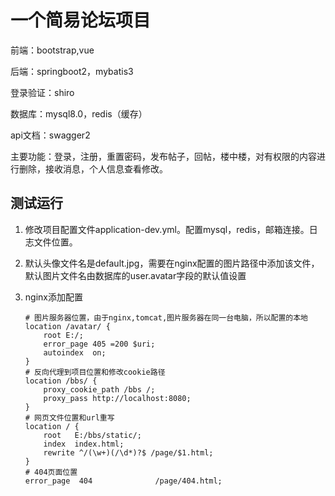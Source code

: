 # 一个简易论坛项目

前端：bootstrap,vue

后端：springboot2，mybatis3

登录验证：shiro

数据库：mysql8.0，redis（缓存）

api文档：swagger2

主要功能：登录，注册，重置密码，发布帖子，回帖，楼中楼，对有权限的内容进行删除，接收消息，个人信息查看修改。

## 测试运行

1. 修改项目配置文件application-dev.yml。配置mysql，redis，邮箱连接。日志文件位置。

2. 默认头像文件名是default.jpg，需要在nginx配置的图片路径中添加该文件，默认图片文件名由数据库的user.avatar字段的默认值设置

3. nginx添加配置

   ```
   # 图片服务器位置，由于nginx,tomcat,图片服务器在同一台电脑，所以配置的本地
   location /avatar/ {
       root E:/;
       error_page 405 =200 $uri;
       autoindex  on;
   }
   # 反向代理到项目位置和修改cookie路径
   location /bbs/ {
       proxy_cookie_path /bbs /;
       proxy_pass http://localhost:8080;
   }
   # 网页文件位置和url重写
   location / {
       root   E:/bbs/static/;
       index  index.html;
       rewrite ^/(\w+)(/\d*)?$ /page/$1.html;
   }
   # 404页面位置
   error_page  404              /page/404.html;
   ```

